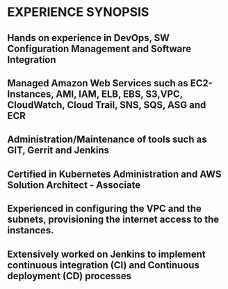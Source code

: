 # EXPERIENCE SYNOPSIS

## Hands on experience in DevOps, SW Configuration Management and Software Integration
## Managed  Amazon Web Services such as EC2-Instances, AMI, IAM, ELB, EBS, S3,VPC, CloudWatch, Cloud Trail, SNS, SQS, ASG and ECR
## Administration/Maintenance of tools such as  GIT, Gerrit and Jenkins
## Certified in Kubernetes Administration and AWS Solution Architect - Associate
## Experienced in configuring the VPC and the subnets, provisioning the internet access to the instances.
## Extensively worked on Jenkins to implement continuous integration (CI) and Continuous deployment (CD) processes
